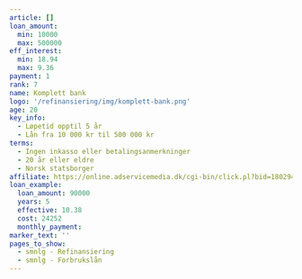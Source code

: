 ```yaml
---
article: []
loan_amount:
  min: 10000
  max: 500000
eff_interest:
  min: 18.94
  max: 9.36
payment: 1
rank: 7
name: Komplett bank
logo: '/refinansiering/img/komplett-bank.png'
age: 20
key_info:
  - Løpetid opptil 5 år
  - Lån fra 10 000 kr til 500 000 kr
terms:
  - Ingen inkasso eller betalingsanmerkninger
  - 20 år eller eldre
  - Norsk statsborger
affiliate: https://online.adservicemedia.dk/cgi-bin/click.pl?bid=1802940&media_id=89835
loan_example:
  loan_amount: 90000
  years: 5
  effective: 10.38
  cost: 24252
  monthly_payment:
marker_text: ''
pages_to_show:
  - smnlg - Refinansiering
  - smnlg - Forbrukslån
---
```

